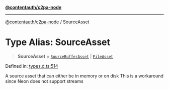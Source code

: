 [**@contentauth/c2pa-node**](../README.md)

***

[@contentauth/c2pa-node](../README.md) / SourceAsset

# Type Alias: SourceAsset

> **SourceAsset** = [`SourceBufferAsset`](../interfaces/SourceBufferAsset.md) \| [`FileAsset`](../interfaces/FileAsset.md)

Defined in: [types.d.ts:514](https://github.com/contentauth/c2pa-node-v2/blob/92024140271b3589278f2b732abca2c4a33b231a/js-src/types.d.ts#L514)

A source asset that can either be in memory or on disk
This is a workaround since Neon does not support streams
